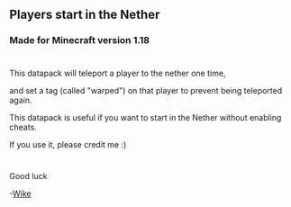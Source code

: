 ## Players start in the Nether
### Made for Minecraft version 1.18
#
This datapack will teleport a player to the nether one time, 

and set a tag (called "warped") on that player to prevent being teleported again.

This datapack is useful if you want to start in the Nether without enabling cheats.

If you use it, please credit me :)
#
Good luck

-[Wike](https://www.twitch.tv/wike)